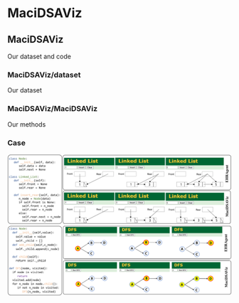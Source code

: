 # MaciDSAViz

## MaciDSAViz
Our dataset and code

### MaciDSAViz/dataset
Our dataset

### MaciDSAViz/MaciDSAViz
Our methods

### Case
![](./case_1.jpg)
![](./case_2.jpg)
